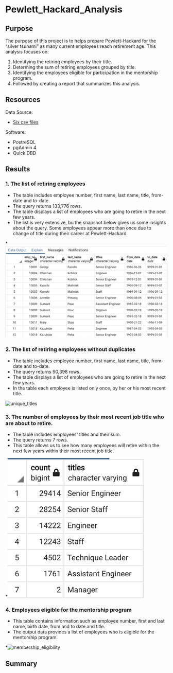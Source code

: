 # Pewlett_Hackard_Analysis

## Purpose
The purpose of this project is to helps prepare Pewlett-Hackard for the “silver tsunami” as many current employees reach retirement age. This analysis focuses on: 
  1. Identifying the retiring employees by their title.
  2. Determing the sum of retiring employees grouped by title.
  3. Identifying the employees eligible for participation in the mentorship program.
  4. Followed by creating a report that summarizes this analysis.

## Resources
Data Source:
-	[Six csv files](Data/)

Software:
-	PostreSQL
-	pgAdmin 4
-	Quick DBD

## Results
### 1. The list of retiring employees

- The table includes employee number, first name, last name, title, from-date and to-date.
- The query returns 133,776 rows.
- The table displays a list of employees who are going to retire in the next few years.
- The list is very extensive, bu the snapshot below gives us some insights about the query. Some employees appear more than once due to change of title      during their career at Pewlett-Hackard.

*![retirement_info](Queries/retirement_info.png)

### 2. The list of retiring employees without duplicates

- The table includes employee number, first name, last name, title, from-date and to-date.
- The query returns 90,398 rows.
- The table displays a list of employees who are going to retire in the next few years.
- In the table each employee is listed only once, by her or his most recent title.

![unique_titles](Queries/retirement_titles.png)

### 3. The number of employees by their most recent job title who are about to retire.
- The table includes employees' titles and their sum. 
- The query returns 7 rows.
- This table allows us to see how many employees will retire within the next few years within their most recent job title. 

*![retiring_titles](Queries/retiring_titles.png)

### 4. Employees eligible for the mentorship program
- This table contains information such as employee number, first and last name, birth date, from and to date and title. 
- The output data provides a list of employees who is eligible for the mentorship program. 

*![membership_eligibility](Queries/membership_eligibility.png)

## Summary

